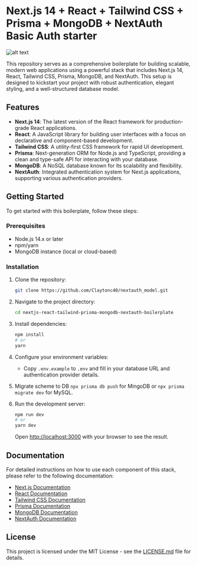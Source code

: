 # Next.js 14 + React + Tailwind CSS + Prisma + MongoDB + NextAuth Basic Auth starter

![alt text](readme.gif 'Title')

This repository serves as a comprehensive boilerplate for building scalable, modern web applications using a powerful stack that includes Next.js 14, React, Tailwind CSS, Prisma, MongoDB, and NextAuth. This setup is designed to kickstart your project with robust authentication, elegant styling, and a well-structured database model.

## Features

- **Next.js 14**: The latest version of the React framework for production-grade React applications.
- **React**: A JavaScript library for building user interfaces with a focus on declarative and component-based development.
- **Tailwind CSS**: A utility-first CSS framework for rapid UI development.
- **Prisma**: Next-generation ORM for Node.js and TypeScript, providing a clean and type-safe API for interacting with your database.
- **MongoDB**: A NoSQL database known for its scalability and flexibility.
- **NextAuth**: Integrated authentication system for Next.js applications, supporting various authentication providers.

## Getting Started

To get started with this boilerplate, follow these steps:

### Prerequisites

- Node.js 14.x or later
- npm/yarn
- MongoDB instance (local or cloud-based)

### Installation

1. Clone the repository:

   ```bash
   git clone https://github.com/Claytonc40/nextauth_model.git
   ```

2. Navigate to the project directory:

   ```bash
   cd nextjs-react-tailwind-prisma-mongodb-nextauth-boilerplate
   ```

3. Install dependencies:

   ```bash
   npm install
   # or
   yarn
   ```

4. Configure your environment variables:

   - Copy `.env.example` to `.env` and fill in your database URL and authentication provider details.

5. Migrate scheme to DB `npx prisma db push` for MingoDB or `npx prisma migrate dev` for MySQL.

6. Run the development server:

   ```bash
   npm run dev
   # or
   yarn dev
   ```

   Open [http://localhost:3000](http://localhost:3000) with your browser to see the result.

## Documentation

For detailed instructions on how to use each component of this stack, please refer to the following documentation:

- [Next.js Documentation](https://nextjs.org/docs)
- [React Documentation](https://reactjs.org/docs/getting-started.html)
- [Tailwind CSS Documentation](https://tailwindcss.com/docs)
- [Prisma Documentation](https://www.prisma.io/docs/)
- [MongoDB Documentation](https://docs.mongodb.com/)
- [NextAuth Documentation](https://next-auth.js.org/)

## License

This project is licensed under the MIT License - see the [LICENSE.md](LICENSE) file for details.
